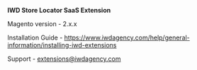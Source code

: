 **IWD Store Locator SaaS Extension**

Magento version - 2.x.x

Installation Guide - https://www.iwdagency.com/help/general-information/installing-iwd-extensions

Support - extensions@iwdagency.com